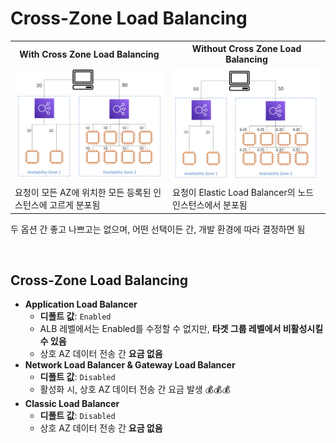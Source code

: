 # Cross-Zone Load Balancing

<table>
<tr>
<th>With Cross Zone Load Balancing</th>
<th>Without Cross Zone Load Balancing</th>
</tr>
<tr>
<td><img src="./img/cross_zone_load_balancing_img1.png" width="100%"/></td>
<td><img src="./img/cross_zone_load_balancing_img2.png" width="100%"/></td>
</tr>
<tr>
<td>요청이 모든 AZ에 위치한 모든 등록된 인스턴스에 고르게 분포됨</td>
<td>요청이 Elastic Load Balancer의 노드 인스턴스에서 분포됨</td>
</tr>
</table>

두 옵션 간 좋고 나쁘고는 없으며, 어떤 선택이든 간, 개발 환경에 따라 결정하면 됨

<br/>

## Cross-Zone Load Balancing

- **Application Load Balancer**
  - **디폴트 값**: `Enabled` 
  - ALB 레벨에서는 Enabled를 수정할 수 없지만, **타겟 그룹 레벨에서 비활성시킬 수 있음**
  - 상호 AZ 데이터 전송 간 **요금 없음**
- **Network Load Balancer & Gateway Load Balancer**
  - **디폴트 값**: `Disabled`
  - 활성화 시, 상호 AZ 데이터 전송 간 요금 발생 💰💰💰
- **Classic Load Balancer**
  - **디폴트 값**: `Disabled`
  - 상호 AZ 데이터 전송 간 **요금 없음**

<br/>

